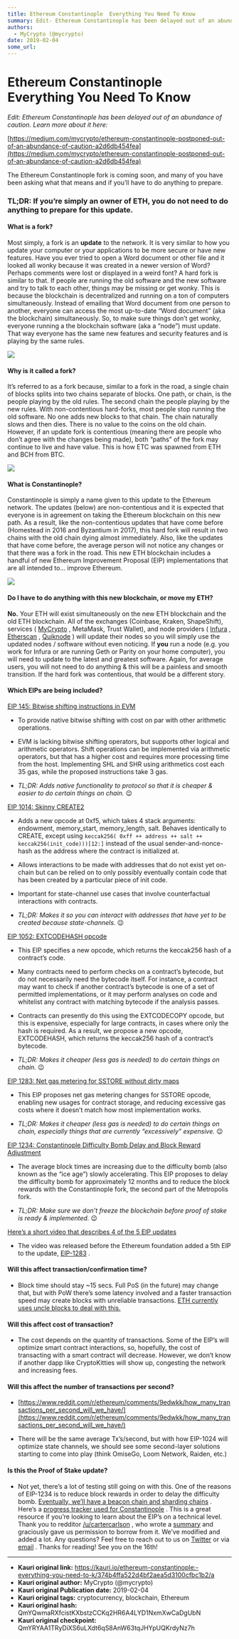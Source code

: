 ```yaml
---
title: Ethereum Constantinople  Everything You Need To Know
summary: Edit- Ethereum Constantinople has been delayed out of an abundance of caution. Learn more about it here- https-//medium.com/mycrypto/ethereum-constantinople-postponed-out-of-an-abundance-of-caution-a2d6db454fea The Ethereum Constantinople fork is coming soon, and many of you have been asking what that means and if you’ll have to do anything to prepare. TL;DR- If you’re simply an owner of ETH, you do not need to do anything to prepare for this update. What is a fork? Most simply, a fork is an upd
authors:
  - MyCrypto (@mycrypto)
date: 2019-02-04
some_url: 
---
```


# Ethereum Constantinople  Everything You Need To Know


 
_Edit: Ethereum Constantinople has been delayed out of an abundance of caution. Learn more about it here:_
  
[https://medium.com/mycrypto/ethereum-constantinople-postponed-out-of-an-abundance-of-caution-a2d6db454fea](https://medium.com/mycrypto/ethereum-constantinople-postponed-out-of-an-abundance-of-caution-a2d6db454fea)
 
The Ethereum Constantinople fork is coming soon, and many of you have been asking what that means and if you’ll have to do anything to prepare.

### TL;DR: If you’re simply an owner of ETH, you do not need to do anything to prepare for this update.

#### What is a fork?
Most simply, a fork is an 
**update**
 to the network. It is very similar to how you update your computer or your applications to be more secure or have new features.
Have you ever tried to open a Word document or other file and it looked all wonky because it was created in a newer version of Word? Perhaps comments were lost or displayed in a weird font? A hard fork is similar to that. If people are running the old software and the new software and try to talk to each other, things may be missing or get wonky.
This is because the blockchain is decentralized and running on a ton of computers simultaneously. Instead of emailing that Word document from one person to another, everyone can access the most up-to-date “Word document” (aka the blockchain) simultaneously.
So, to make sure things don’t get wonky, everyone running a the blockchain software (aka a “node”) must update. That way everyone has the same new features and security features and is playing by the same rules.

![](https://ipfs.infura.io/ipfs/QmSbC12ETgBrGMB4QtHqH1ouoesQszuK3FdVkhwQiYGszb)


#### Why is it called a fork?
It’s referred to as a fork because, similar to a fork in the road, a single chain of blocks splits into two chains separate of blocks. One path, or chain, is the people playing by the old rules. The second chain the people playing by the new rules.
With non-contentious hard-forks, most people stop running the old software. No one adds new blocks to that chain. The chain naturally slows and then dies. There is no value to the coins on the old chain.
However, if an update fork is contentious (meaning there are people who don’t agree with the changes being made), both “paths” of the fork may continue to live and have value. This is how ETC was spawned from ETH and BCH from BTC.

![](https://ipfs.infura.io/ipfs/QmdvkbkXJRKPUKy5vmDHy8hzZ2cJefrkoCiGCgSxdGgGLp)


#### What is Constantinople?
Constantinople is simply a name given to this update to the Ethereum network. The updates (below) are non-contentious and it is expected that everyone is in agreement on taking the Ethereum blockchain on this new path.
As a result, like the non-contentious updates that have come before (Homestead in 2016 and Byzantium in 2017), this hard fork will result in two chains with the old chain dying almost immediately. Also, like the updates that have come before, the average person will not notice any changes or that there was a fork in the road.
This new ETH blockchain includes a handful of new Ethereum Improvement Proposal (EIP) implementations that are all intended to… improve Ethereum.

![](https://ipfs.infura.io/ipfs/QmfE65uhwZftSknAcYJ5waicijjSc9VTSJ5F4bjFLuzpR5)


#### Do I have to do anything with this new blockchain, or move my ETH?
 
**No.**
 Your ETH will exist simultaneously on the new ETH blockchain and the old ETH blockchain. All of the exchanges (Coinbase, Kraken, ShapeShift), services ( 
[MyCrypto](https://www.mycrypto.com)
 , MetaMask, Trust Wallet), and node providers ( 
[Infura](https://infura.io/)
 , 
[Etherscan](https://etherscan.io)
 , 
[Quiknode](https://quiknode.io/)
 ) will update their nodes so you will simply use the updated nodes / software without even noticing.
If 
**you**
 run a node (e.g. you work for Infura or are running Geth or Parity on your home computer), you will need to update to the latest and greatest software. Again, for average users, you will not need to do anything & this will be a painless and smooth transition.
If the hard fork was contentious, that would be a different story.

#### Which EIPs are being included?
 
[EIP 145: Bitwise shifting instructions in EVM](https://eips.ethereum.org/EIPS/eip-145)
 



 * To provide native bitwise shifting with cost on par with other arithmetic operations.

 * EVM is lacking bitwise shifting operators, but supports other logical and arithmetic operators. Shift operations can be implemented via arithmetic operators, but that has a higher cost and requires more processing time from the host. Implementing SHL and SHR using arithmetics cost each 35 gas, while the proposed instructions take 3 gas.

 *  _TL;DR: Adds native functionality to protocol so that it is cheaper & easier to do certain things on chain._ 😉
 
[EIP 1014: Skinny CREATE2](https://eips.ethereum.org/EIPS/eip-1014)
 



 * Adds a new opcode at 0xf5, which takes 4 stack arguments: endowment, memory_start, memory_length, salt. Behaves identically to CREATE, except using `keccak256( 0xff ++ address ++ salt ++ keccak256(init_code)))[12:]` instead of the usual sender-and-nonce-hash as the address where the contract is initialized at.

 * Allows interactions to be made with addresses that do not exist yet on-chain but can be relied on to only possibly eventually contain code that has been created by a particular piece of init code.

 * Important for state-channel use cases that involve counterfactual interactions with contracts.

 *  _TL;DR: Makes it so you can interact with addresses that have yet to be created because state-channels._ 😉
 
[EIP 1052: EXTCODEHASH opcode](https://eips.ethereum.org/EIPS/eip-1052)
 



 * This EIP specifies a new opcode, which returns the keccak256 hash of a contract’s code.

 * Many contracts need to perform checks on a contract’s bytecode, but do not necessarily need the bytecode itself. For instance, a contract may want to check if another contract’s bytecode is one of a set of permitted implementations, or it may perform analyses on code and whitelist any contract with matching bytecode if the analysis passes.

 * Contracts can presently do this using the EXTCODECOPY opcode, but this is expensive, especially for large contracts, in cases where only the hash is required. As a result, we propose a new opcode, EXTCODEHASH, which returns the keccak256 hash of a contract’s bytecode.

 *  _TL;DR: Makes it cheaper (less gas is needed) to do certain things on chain._ 😉
 
[EIP 1283: Net gas metering for SSTORE without dirty maps](https://eips.ethereum.org/EIPS/eip-1283)
 



 * This EIP proposes net gas metering changes for SSTORE opcode, enabling new usages for contract storage, and reducing excessive gas costs where it doesn’t match how most implementation works.

 *  _TL;DR: Makes it cheaper (less gas is needed) to do certain things on chain, especially things that are currently “excessively” expensive._ 😉
 
[EIP 1234: Constantinople Difficulty Bomb Delay and Block Reward Adjustment](https://eips.ethereum.org/EIPS/eip-1234)
 



 * The average block times are increasing due to the difficulty bomb (also known as the “ice age”) slowly accelerating. This EIP proposes to delay the difficulty bomb for approximately 12 months and to reduce the block rewards with the Constantinople fork, the second part of the Metropolis fork.

 *  _TL;DR: Make sure we don’t freeze the blockchain before proof of stake is ready & implemented._ 😉
 
[Here’s a short video that describes 4 of the 5 EIP updates](https://www.youtube.com/watch?v=rfg408lSAj0)
 



 * The video was released before the Ethereum foundation added a 5th EIP to the update, [EIP-1283](https://github.com/ethereum/EIPs/blob/master/EIPS/eip-1283.md) .

#### Will this affect transaction/confirmation time?



 * Block time should stay ~15 secs. Full PoS (in the future) may change that, but with PoW there’s some latency involved and a faster transaction speed may create blocks with unreliable transactions. [ETH currently uses uncle blocks to deal with this.](https://forum.ethereum.org/discussion/2262/eli5-whats-an-uncle-in-ethereum-mining) 

#### Will this affect cost of transaction?



 * The cost depends on the quantity of transactions. Some of the EIP’s will optimize smart contract interactions, so, hopefully, the cost of transacting with a smart contract will decrease. However, we don’t know if another dapp like CryptoKitties will show up, congesting the network and increasing fees.

#### Will this affect the number of transactions per second?



 *  [https://www.reddit.com/r/ethereum/comments/9edwkk/how_many_transactions_per_second_will_we_have/](https://www.reddit.com/r/ethereum/comments/9edwkk/how_many_transactions_per_second_will_we_have/) 

 * There will be the same average Tx’s/second, but with how EIP-1024 will optimize state channels, we should see some second-layer solutions starting to come into play (think OmiseGo, Loom Network, Raiden, etc.)

#### Is this the Proof of Stake update?



 * Not yet, there’s a lot of testing still going on with this. One of the reasons of EIP-1234 is to reduce block rewards in order to delay the difficulty bomb. [Eventually, we’ll have a beacon chain and sharding chains](https://www.mangoresearch.co/ethereum-casper-v2-beacon-chain-sharding-explained-simply/) .
Here’s a 
[progress tracker used for Constantinople](https://github.com/ethereum/pm/wiki/Constantinople-Progress-Tracker)
 . This is a great resource if you’re looking to learn about the EIP’s on a technical level.
Thank you to redditor 
[/u/cartercarlson](https://old.reddit.com/user/cartercarlson)
 , who wrote a 
[summary](https://old.reddit.com/r/ethereum/comments/abv70c/heres_a_summary_of_the_constantinople_update/)
 and graciously gave us permission to borrow from it. We’ve modified and added a lot.
Any questions? Feel free to reach out to us on 
[Twitter](https://www.twitter.com/mycrypto)
 or via 
[email](mailto:support@mycrypto.com)
 .
Thanks for reading! See you on the 16th!



---

- **Kauri original link:** https://kauri.io/ethereum-constantinople:-everything-you-need-to-k/374b4ffa522d4bf2aea5d3100cfbc1b2/a
- **Kauri original author:** MyCrypto (@mycrypto)
- **Kauri original Publication date:** 2019-02-04
- **Kauri original tags:** cryptocurrency, blockchain, Ethereum
- **Kauri original hash:** QmYQwmaRXfcistKXbstzCCKq2HR6A4LYD1NxmXwCaDgUbN
- **Kauri original checkpoint:** QmYRYAA1TRyDiXS6uLXdt6qS8AnW63tqJHYpUQKrdyNz7h




